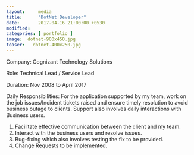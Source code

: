 ```yaml
---
layout:     media
title:      "DotNet Developer"
date:       2017-04-16 21:00:00 +0530
modified:   
categories: [ portfolio ]
image:  dotnet-900x450.jpg
teaser:   dotnet-400x250.jpg
---
```

Company:  Cognizant Technology Solutions

Role:     Technical Lead / Service Lead

Duration: Nov 2008 to April 2017

Daily Responsibilities: For the application supported by my team, work on the job issues/Incident tickets raised and ensure timely resolution to avoid business outage to clients. Support also involves daily interactions with Business users.
1. Facilitate effective communication between the client and my team.
2. Interact with the business users and resolve issues.
3. Bug-fixing which also involves testing the fix to be provided.
4. Change Requests to be implemented.
